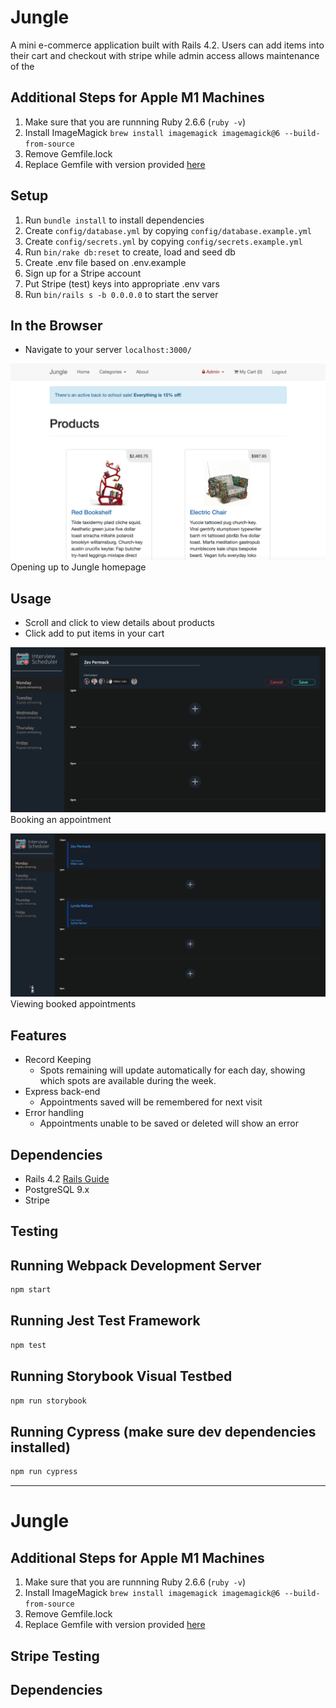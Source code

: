 # Jungle

A mini e-commerce application built with Rails 4.2. 
Users can add items into their cart and checkout with stripe while admin access allows maintenance of the

## Additional Steps for Apple M1 Machines

1. Make sure that you are runnning Ruby 2.6.6 (`ruby -v`)
1. Install ImageMagick `brew install imagemagick imagemagick@6 --build-from-source`
2. Remove Gemfile.lock
3. Replace Gemfile with version provided [here](https://gist.githubusercontent.com/FrancisBourgouin/831795ae12c4704687a0c2496d91a727/raw/ce8e2104f725f43e56650d404169c7b11c33a5c5/Gemfile)

## Setup

1. Run `bundle install` to install dependencies
2. Create `config/database.yml` by copying `config/database.example.yml`
3. Create `config/secrets.yml` by copying `config/secrets.example.yml`
4. Run `bin/rake db:reset` to create, load and seed db
5. Create .env file based on .env.example
6. Sign up for a Stripe account
7. Put Stripe (test) keys into appropriate .env vars
8. Run `bin/rails s -b 0.0.0.0` to start the server


## In the Browser
- Navigate to your server `localhost:3000/`


!["Jungle Home"](https://github.com/rewpt/jungle-rails/blob/master/app/assets/images/homepage.png?raw=true)
Opening up to Jungle homepage

## Usage
- Scroll and click to view details about products
- Click add to put items in your cart

!["Booking Appointment"](https://github.com/rewpt/scheduler/blob/master/docs/BookingAppt.png?raw=true)
Booking an appointment

!["Viewing appointments"](https://github.com/rewpt/scheduler/blob/master/docs/BookedAppts.png?raw=true)
Viewing booked appointments

## Features
- Record Keeping
  - Spots remaining will update automatically for each day, showing which spots are available during the week.
- Express back-end
  - Appointments saved will be remembered for next visit
- Error handling
  - Appointments unable to be saved or deleted will show an error


## Dependencies
  
* Rails 4.2 [Rails Guide](http://guides.rubyonrails.org/v4.2/)
* PostgreSQL 9.x
* Stripe


## Testing

## Running Webpack Development Server

```sh
npm start
```

## Running Jest Test Framework

```sh
npm test
```

## Running Storybook Visual Testbed

```sh
npm run storybook
```

## Running Cypress (make sure dev dependencies installed)

```sh
npm run cypress
```
--------------------------------------------------
# Jungle



## Additional Steps for Apple M1 Machines

1. Make sure that you are runnning Ruby 2.6.6 (`ruby -v`)
1. Install ImageMagick `brew install imagemagick imagemagick@6 --build-from-source`
2. Remove Gemfile.lock
3. Replace Gemfile with version provided [here](https://gist.githubusercontent.com/FrancisBourgouin/831795ae12c4704687a0c2496d91a727/raw/ce8e2104f725f43e56650d404169c7b11c33a5c5/Gemfile)



## Stripe Testing



## Dependencies



